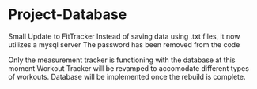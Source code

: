 # Project-Database

Small Update to FitTracker
Instead of saving data using .txt files, it now utilizes a mysql server
The password has been removed from the code

Only the measurement tracker is functioning with the database at this moment
Workout Tracker will be revamped to accomodate different types of workouts. Database will be implemented once the rebuild is complete.
